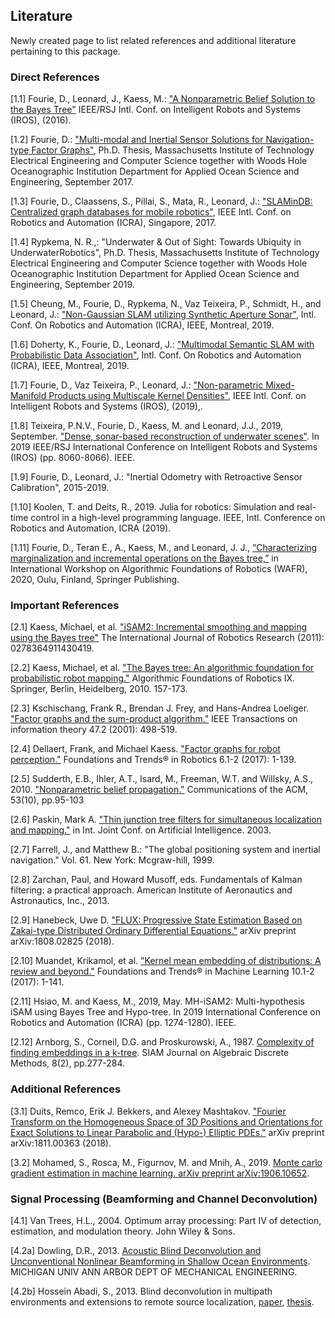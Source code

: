 ## Literature

Newly created page to list related references and additional literature pertaining to this package.

### Direct References

[1.1]  Fourie, D., Leonard, J., Kaess, M.: ["A Nonparametric Belief Solution to the Bayes Tree"](http://www.ri.cmu.edu/pub_files/2016/10/Fourie16iros.pdf) IEEE/RSJ Intl. Conf. on Intelligent Robots and Systems (IROS), (2016).

[1.2]  Fourie, D.: ["Multi-modal and Inertial Sensor Solutions for Navigation-type Factor   Graphs"](https://darchive.mblwhoilibrary.org/bitstream/handle/1912/9305/Fourie_thesis.pdf?sequence=1), Ph.D. Thesis, Massachusetts Institute of Technology Electrical Engineering and Computer Science together with Woods Hole Oceanographic Institution Department for Applied Ocean Science and Engineering, September 2017.

[1.3]  Fourie, D., Claassens, S., Pillai, S., Mata, R., Leonard, J.: ["SLAMinDB: Centralized graph databases for mobile robotics"](http://people.csail.mit.edu/spillai/projects/cloud-graphs/2017-icra-cloudgraphs.pdf), IEEE Intl. Conf. on Robotics and Automation (ICRA), Singapore, 2017.

[1.4]  Rypkema, N. R.,: "Underwater \& Out of Sight: Towards Ubiquity in UnderwaterRobotics", Ph.D. Thesis, Massachusetts Institute of Technology Electrical Engineering and Computer Science together with Woods Hole Oceanographic Institution Department for Applied Ocean Science and Engineering, September 2019.

[1.5]  Cheung, M., Fourie, D., Rypkema, N., Vaz Teixeira, P., Schmidt, H., and Leonard, J.: ["Non-Gaussian SLAM utilizing Synthetic Aperture Sonar"](https://marinerobotics.mit.edu/sites/default/files/cheung_icra2019.pdf), Intl. Conf. On Robotics and Automation (ICRA), IEEE, Montreal, 2019.

[1.6]  Doherty, K., Fourie, D., Leonard, J.: ["Multimodal Semantic SLAM with Probabilistic Data Association"](https://marinerobotics.mit.edu/sites/default/files/doherty_icra2019_revised.pdf), Intl. Conf. On Robotics and Automation (ICRA), IEEE, Montreal, 2019.

[1.7]  Fourie, D., Vaz Teixeira, P., Leonard, J.: ["Non-parametric Mixed-Manifold Products using Multiscale Kernel Densities"](https://marinerobotics.mit.edu/sites/default/files/fourie_iros19_manifolds.pdf), IEEE Intl. Conf. on Intelligent Robots and Systems (IROS), (2019),.

[1.8]  Teixeira, P.N.V., Fourie, D., Kaess, M. and Leonard, J.J., 2019, September. ["Dense, sonar-based reconstruction of underwater scenes"](https://www.cs.cmu.edu/~kaess/pub/Teixeira19iros.pdf). In 2019 IEEE/RSJ International Conference on Intelligent Robots and Systems (IROS) (pp. 8060-8066). IEEE.

[1.9]  Fourie, D., Leonard, J.: "Inertial Odometry with Retroactive Sensor Calibration", 2015-2019.

[1.10]  Koolen, T. and Deits, R., 2019. Julia for robotics: Simulation and real-time control in a high-level programming language. IEEE, Intl. Conference on Robotics and Automation, ICRA (2019).

[1.11] Fourie, D., Teran E., A., Kaess, M., and Leonard, J. J., [“Characterizing marginalization and incremental operations on the Bayes tree,”](https://marinerobotics.mit.edu/sites/default/files/WAFR2020_rev38_0.pdf) in International Workshop on Algorithmic Foundations of Robotics (WAFR), 2020, Oulu, Finland, Springer Publishing.

### Important References

[2.1]  Kaess, Michael, et al. ["iSAM2: Incremental smoothing and mapping using the Bayes tree"](http://journals.sagepub.com/doi/abs/10.1177/0278364911430419) The International Journal of Robotics Research (2011): 0278364911430419.

[2.2]  Kaess, Michael, et al. ["The Bayes tree: An algorithmic foundation for probabilistic robot mapping."](https://smartech.gatech.edu/bitstream/handle/1853/38459/Kaess10wafr.pdf?sequence=1&isAllowed=y) Algorithmic Foundations of Robotics IX. Springer, Berlin, Heidelberg, 2010. 157-173.

[2.3]  Kschischang, Frank R., Brendan J. Frey, and Hans-Andrea Loeliger. ["Factor graphs and the sum-product algorithm."](http://www.cs.utoronto.ca/~radford/csc2506/factor.pdf) IEEE Transactions on information theory 47.2 (2001): 498-519.

[2.4]  Dellaert, Frank, and Michael Kaess. ["Factor graphs for robot perception."](https://www.nowpublishers.com/article/DownloadSummary/ROB-043) Foundations and Trends® in Robotics 6.1-2 (2017): 1-139.

[2.5]  Sudderth, E.B., Ihler, A.T., Isard, M., Freeman, W.T. and Willsky, A.S., 2010. ["Nonparametric belief propagation."](https://www.microsoft.com/en-us/research/wp-content/uploads/2010/10/p95-sudderth.pdf) Communications of the ACM, 53(10), pp.95-103

[2.6] Paskin, Mark A. ["Thin junction tree filters for simultaneous localization and mapping."](http://citeseerx.ist.psu.edu/viewdoc/download?doi=10.1.1.15.7602&rep=rep1&type=pdf) in Int. Joint Conf. on Artificial Intelligence. 2003.

[2.7]  Farrell, J., and Matthew B.: "The global positioning system and inertial navigation." Vol. 61. New York: Mcgraw-hill, 1999.

[2.8]  Zarchan, Paul, and Howard Musoff, eds. Fundamentals of Kalman filtering: a practical approach. American Institute of Aeronautics and Astronautics, Inc., 2013.

[2.9]  Hanebeck, Uwe D. ["FLUX: Progressive State Estimation Based on Zakai-type Distributed Ordinary Differential Equations."](https://arxiv.org/pdf/1808.02825) arXiv preprint arXiv:1808.02825 (2018).

[2.10]  Muandet, Krikamol, et al. ["Kernel mean embedding of distributions: A review and beyond."](https://www.nowpublishers.com/article/DownloadSummary/MAL-060) Foundations and Trends® in Machine Learning 10.1-2 (2017): 1-141.

[2.11]  Hsiao, M. and Kaess, M., 2019, May. MH-iSAM2: Multi-hypothesis iSAM using Bayes Tree and Hypo-tree. In 2019 International Conference on Robotics and Automation (ICRA) (pp. 1274-1280). IEEE.

[2.12]  Arnborg, S., Corneil, D.G. and Proskurowski, A., 1987. [Complexity of finding embeddings in a k-tree](https://epubs.siam.org/doi/pdf/10.1137/0608024). SIAM Journal on Algebraic Discrete Methods, 8(2), pp.277-284.

### Additional References

[3.1]  Duits, Remco, Erik J. Bekkers, and Alexey Mashtakov. ["Fourier Transform on the Homogeneous Space of 3D Positions and Orientations for Exact Solutions to Linear Parabolic and (Hypo-) Elliptic PDEs."](https://www.preprints.org/manuscript/201811.0027/download/final_file) arXiv preprint arXiv:1811.00363 (2018).

[3.2]  Mohamed, S., Rosca, M., Figurnov, M. and Mnih, A., 2019. [Monte carlo gradient estimation in machine learning. arXiv preprint arXiv:1906.10652](https://arxiv.org/pdf/1906.10652).

### Signal Processing (Beamforming and Channel Deconvolution)

[4.1]  Van Trees, H.L., 2004. Optimum array processing: Part IV of detection, estimation, and modulation theory. John Wiley & Sons.

[4.2a]  Dowling, D.R., 2013. [Acoustic Blind Deconvolution and Unconventional Nonlinear Beamforming in Shallow Ocean Environments](https://apps.dtic.mil/dtic/tr/fulltext/u2/a598859.pdf). MICHIGAN UNIV ANN ARBOR DEPT OF MECHANICAL ENGINEERING.

[4.2b]  Hossein Abadi, S., 2013. Blind deconvolution in multipath environments and extensions to remote source localization, [paper](https://asa.scitation.org/doi/pdf/10.1121/1.3688502?class=pdf), [thesis](https://deepblue.lib.umich.edu/bitstream/handle/2027.42/102443/shimah_1.pdf?sequence=1&isAllowed=y).
